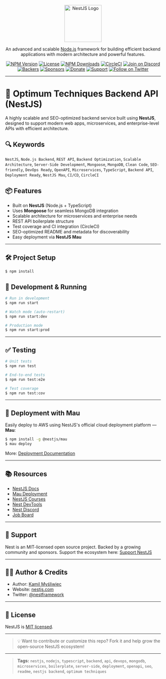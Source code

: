 <p align="center">
  <a href="http://nestjs.com/" target="_blank"><img src="https://nestjs.com/img/logo-small.svg" width="120" alt="NestJS Logo" /></a>
</p>

<p align="center">An advanced and scalable <a href="http://nodejs.org" target="_blank">Node.js</a> framework for building efficient backend applications with modern architecture and powerful features.</p>

<p align="center">
  <a href="https://www.npmjs.com/~nestjscore" target="_blank"><img src="https://img.shields.io/npm/v/@nestjs/core.svg" alt="NPM Version"></a>
  <a href="https://www.npmjs.com/~nestjscore" target="_blank"><img src="https://img.shields.io/npm/l/@nestjs/core.svg" alt="License"></a>
  <a href="https://www.npmjs.com/~nestjscore" target="_blank"><img src="https://img.shields.io/npm/dm/@nestjs/common.svg" alt="NPM Downloads"></a>
  <a href="https://circleci.com/gh/nestjs/nest" target="_blank"><img src="https://img.shields.io/circleci/build/github/nestjs/nest/master" alt="CircleCI"></a>
  <a href="https://discord.gg/G7Qnnhy" target="_blank"><img src="https://img.shields.io/badge/discord-online-brightgreen.svg" alt="Join on Discord"></a>
  <a href="https://opencollective.com/nest#backer" target="_blank"><img src="https://opencollective.com/nest/backers/badge.svg" alt="Backers"></a>
  <a href="https://opencollective.com/nest#sponsor" target="_blank"><img src="https://opencollective.com/nest/sponsors/badge.svg" alt="Sponsors"></a>
  <a href="https://paypal.me/kamilmysliwiec" target="_blank"><img src="https://img.shields.io/badge/Donate-PayPal-ff3f59.svg" alt="Donate"></a>
  <a href="https://opencollective.com/nest#sponsor" target="_blank"><img src="https://img.shields.io/badge/Support%20us-Open%20Collective-41B883.svg" alt="Support"></a>
  <a href="https://twitter.com/nestframework" target="_blank"><img src="https://img.shields.io/twitter/follow/nestframework.svg?style=social&label=Follow" alt="Follow on Twitter"></a>
</p>

---

# 🚀 Optimum Techniques Backend API (NestJS)

A highly scalable and SEO-optimized backend service built using **NestJS**, designed to support modern web apps, microservices, and enterprise-level APIs with efficient architecture.

## 🔍 Keywords
`NestJS`, `Node.js Backend`, `REST API`, `Backend Optimization`, `Scalable Architecture`, `Server-Side Development`, `Mongoose`, `MongoDB`, `Clean Code`, `SEO-friendly`, `DevOps Ready`, `OpenAPI`, `Microservices`, `TypeScript`, `Backend API`, `Deployment Ready`, `NestJS Mau`, `CI/CD`, `CircleCI`

## 📦 Features

- Built on **NestJS** (Node.js + TypeScript)
- Uses **Mongoose** for seamless MongoDB integration
- Scalable architecture for microservices and enterprise needs
- REST API boilerplate structure
- Test coverage and CI integration (CircleCI)
- SEO-optimized README and metadata for discoverability
- Easy deployment via **NestJS Mau**

---

## 🛠️ Project Setup

```bash
$ npm install
```

## 🧪 Development & Running

```bash
# Run in development
$ npm run start

# Watch mode (auto-restart)
$ npm run start:dev

# Production mode
$ npm run start:prod
```

---

## ✅ Testing

```bash
# Unit tests
$ npm run test

# End-to-end tests
$ npm run test:e2e

# Test coverage
$ npm run test:cov
```

---

## 🚀 Deployment with Mau

Easily deploy to AWS using NestJS's official cloud deployment platform — **Mau**:

```bash
$ npm install -g @nestjs/mau
$ mau deploy
```

More: [Deployment Documentation](https://docs.nestjs.com/deployment)

---

## 📚 Resources

- [NestJS Docs](https://docs.nestjs.com)
- [Mau Deployment](https://mau.nestjs.com)
- [NestJS Courses](https://courses.nestjs.com)
- [Nest DevTools](https://devtools.nestjs.com)
- [Nest Discord](https://discord.gg/G7Qnnhy)
- [Job Board](https://jobs.nestjs.com)

---

## 🤝 Support

Nest is an MIT-licensed open source project. Backed by a growing community and sponsors. Support the ecosystem here: [Support NestJS](https://docs.nestjs.com/support)

---

## 👨‍💻 Author & Credits

- Author: [Kamil Myśliwiec](https://twitter.com/kammysliwiec)
- Website: [nestjs.com](https://nestjs.com)
- Twitter: [@nestframework](https://twitter.com/nestframework)

---

## 📄 License

NestJS is [MIT licensed](https://github.com/nestjs/nest/blob/master/LICENSE).

---

> 💡 Want to contribute or customize this repo? Fork it and help grow the open-source NestJS ecosystem!

---

> **Tags:** `nestjs`, `nodejs`, `typescript`, `backend`, `api`, `devops`, `mongodb`, `microservices`, `boilerplate`, `server-side`, `deployment`, `openapi`, `seo`, `readme`, `nestjs backend`, `optimum techniques`
